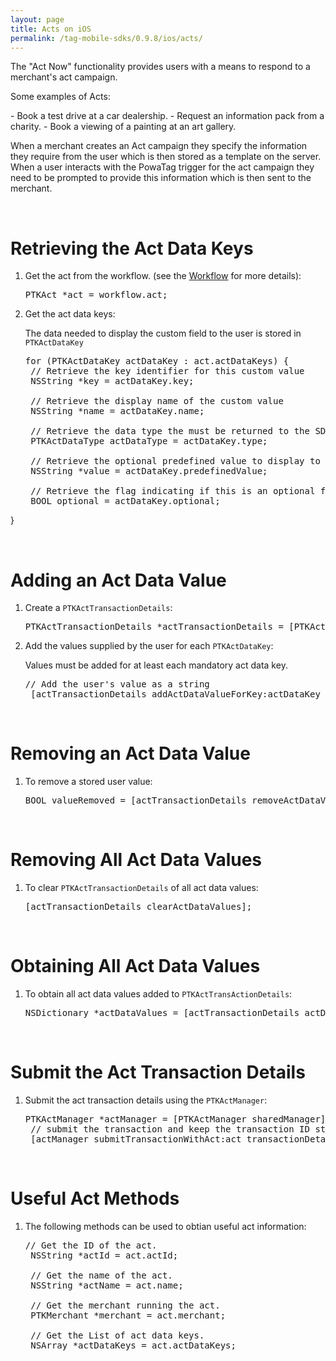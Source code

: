 ```yaml
---
layout: page
title: Acts on iOS
permalink: /tag-mobile-sdks/0.9.8/ios/acts/
---
```


The "Act Now" functionality provides users with a means to respond to a merchant's act campaign.
<p>Some examples of Acts:</p>
 - Book a test drive at a car dealership.
 - Request an information pack from a charity.
 - Book a viewing of a painting at an art gallery.

When a merchant creates an Act campaign they specify the information they require from the user which is then stored as a template on the server.
When a user interacts with the PowaTag trigger for the act campaign they need to be prompted to provide this information which is then sent to the merchant.

<br/>

# Retrieving the Act Data Keys

1. Get the act from the workflow. (see the [Workflow]({{site.baseurl}}/tag-mobile-sdks/0.9.8/ios/workflows) for more details):

	<pre>PTKAct *act = workflow.act;</pre>

2. Get the act data keys:

	The data needed to display the custom field to the user is stored in <code>PTKActDataKey</code>

	<pre>for (PTKActDataKey actDataKey : act.actDataKeys) {
	// Retrieve the key identifier for this custom value
	NSString *key = actDataKey.key;

	// Retrieve the display name of the custom value
	NSString *name = actDataKey.name;

	// Retrieve the data type the must be returned to the SDK. valid types are String, Timestamp, Email,Flag
	PTKActDataType actDataType = actDataKey.type;

	// Retrieve the optional predefined value to display to the user
	NSString *value = actDataKey.predefinedValue;

	// Retrieve the flag indicating if this is an optional field
	BOOL optional = actDataKey.optional;
 }</pre>

<br/>

# Adding an Act Data Value

1. Create a <code>PTKActTransactionDetails</code>:

	<pre>PTKActTransactionDetails *actTransactionDetails = [PTKActTransactionDetails actTransactionDetails];</pre>

2. Add the values supplied by the user for each <code>PTKActDataKey</code>:

	Values must be added for at least each mandatory act data key.

	<pre>// Add the user's value as a string
	[actTransactionDetails addActDataValueForKey:actDataKey value:userValueString];</pre>

<br/>

# Removing an Act Data Value

1. To remove a stored user value:

	<pre>BOOL valueRemoved = [actTransactionDetails removeActDataValue:actDatakey];</pre>

<br/>

# Removing All Act Data Values

1. To clear <code>PTKActTransactionDetails</code> of all act data values:

	<pre>[actTransactionDetails clearActDataValues];</pre>

<br/>

# Obtaining All Act Data Values

1. To obtain all act data values added to <code>PTKActTransActionDetails</code>:

	<pre>NSDictionary *actDataValues = [actTransactionDetails actDataValues];</pre>

<br/>

# Submit the Act Transaction Details

1. Submit the act transaction details using the <code>PTKActManager</code>:

	<pre>PTKActManager *actManager = [PTKActManager sharedManager];
	// submit the transaction and keep the transaction ID stored in actTransaction
	[actManager submitTransactionWithAct:act transactionDetails:actTransactionDetails completion:^(PTKActTransaction *actTransaction, NSError *error)];</pre>


<br/>

# Useful Act Methods

1. The following methods can be used to obtian useful act information:

	<pre>// Get the ID of the act.
	NSString *actId = act.actId;

	// Get the name of the act.
	NSString *actName = act.name;

	// Get the merchant running the act.
	PTKMerchant *merchant = act.merchant;

	// Get the List of act data keys.
	NSArray *actDataKeys = act.actDataKeys;</pre>



